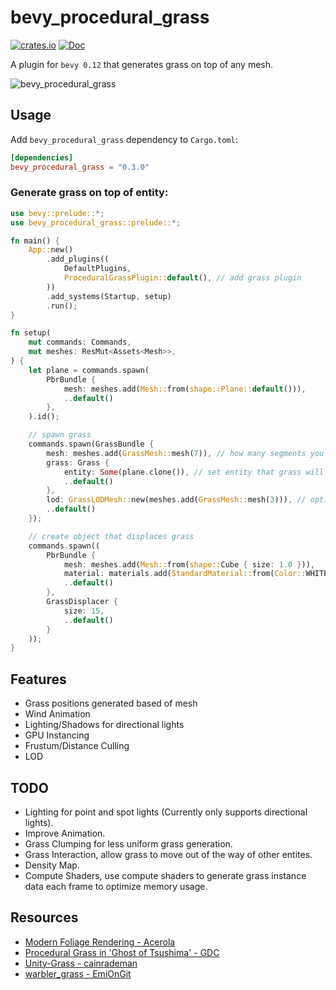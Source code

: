 # bevy_procedural_grass
[![crates.io](https://img.shields.io/crates/v/bevy_procedural_grass.svg)](https://crates.io/crates/bevy_procedural_grass)
[![Doc](https://docs.rs/bevy_procedural_grass/badge.svg)](https://docs.rs/bevy_procedural_grass)

A plugin for `bevy 0.12` that generates grass on top of any mesh.

![bevy_procedural_grass](https://github.com/jadedbay/bevy_procedural_grass/assets/86005828/6b806f78-0910-40c7-9785-2d4e42d6ebb1)

## Usage

Add `bevy_procedural_grass` dependency to `Cargo.toml`:

```toml
[dependencies]
bevy_procedural_grass = "0.3.0"
```

### Generate grass on top of entity:

```rust
use bevy::prelude::*;
use bevy_procedural_grass::prelude::*;

fn main() {
    App::new()
        .add_plugins((
            DefaultPlugins,
            ProceduralGrassPlugin::default(), // add grass plugin
        ))
        .add_systems(Startup, setup)
        .run();
}

fn setup(
    mut commands: Commands,
    mut meshes: ResMut<Assets<Mesh>>,
) {
    let plane = commands.spawn(
        PbrBundle {
            mesh: meshes.add(Mesh::from(shape::Plane::default())),
            ..default()
        }, 
    ).id();

    // spawn grass
    commands.spawn(GrassBundle {
        mesh: meshes.add(GrassMesh::mesh(7)), // how many segments you want in the mesh (no. of verts = segments * 2 + 1)
        grass: Grass {
            entity: Some(plane.clone()), // set entity that grass will generate on top of.
            ..default()
        },
        lod: GrassLODMesh::new(meshes.add(GrassMesh::mesh(3))), // optional: enables LOD
        ..default()
    });

    // create object that displaces grass
    commands.spawn((
        PbrBundle {
            mesh: meshes.add(Mesh::from(shape::Cube { size: 1.0 })),
            material: materials.add(StandardMaterial::from(Color::WHITE)),
            ..default()
        },
        GrassDisplacer {
            size: 15,
            ..default()
        }
    ));
}
```

## Features
- Grass positions generated based of mesh
- Wind Animation
- Lighting/Shadows for directional lights
- GPU Instancing
- Frustum/Distance Culling
- LOD

## TODO
- Lighting for point and spot lights (Currently only supports directional lights).
- Improve Animation.
- Grass Clumping for less uniform grass generation.
- Grass Interaction, allow grass to move out of the way of other entites.
- Density Map.
- Compute Shaders, use compute shaders to generate grass instance data each frame to optimize memory usage.

## Resources
- [Modern Foliage Rendering - Acerola](https://www.youtube.com/watch?v=jw00MbIJcrk)
- [Procedural Grass in 'Ghost of Tsushima' - GDC](https://www.youtube.com/watch?v=Ibe1JBF5i5Y)
- [Unity-Grass - cainrademan](https://github.com/cainrademan/Unity-Grass/)
- [warbler_grass - EmiOnGit](https://github.com/EmiOnGit/warbler_grass/)
